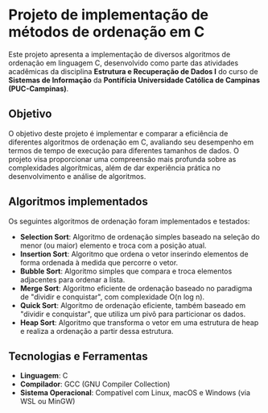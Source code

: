 # Projeto de implementação de métodos de ordenação em C

Este projeto apresenta a implementação de diversos algoritmos de ordenação em linguagem C, desenvolvido como parte das atividades acadêmicas da disciplina **Estrutura e Recuperação de Dados I** do curso de **Sistemas de Informação** da **Pontifícia Universidade Católica de Campinas (PUC-Campinas)**.

## Objetivo

O objetivo deste projeto é implementar e comparar a eficiência de diferentes algoritmos de ordenação em C, avaliando seu desempenho em termos de tempo de execução para diferentes tamanhos de dados. O projeto visa proporcionar uma compreensão mais profunda sobre as complexidades algorítmicas, além de dar experiência prática no desenvolvimento e análise de algoritmos.

## Algoritmos implementados

Os seguintes algoritmos de ordenação foram implementados e testados:

- **Selection Sort**: Algoritmo de ordenação simples baseado na seleção do menor (ou maior) elemento e troca com a posição atual.
- **Insertion Sort**: Algoritmo que ordena o vetor inserindo elementos de forma ordenada à medida que percorre o vetor.
- **Bubble Sort**: Algoritmo simples que compara e troca elementos adjacentes para ordenar a lista.
- **Merge Sort**: Algoritmo eficiente de ordenação baseado no paradigma de "dividir e conquistar", com complexidade O(n log n).
- **Quick Sort**: Algoritmo de ordenação eficiente, também baseado em "dividir e conquistar", que utiliza um pivô para particionar os dados.
- **Heap Sort**: Algoritmo que transforma o vetor em uma estrutura de heap e realiza a ordenação a partir dessa estrutura.

## Tecnologias e Ferramentas

- **Linguagem**: C
- **Compilador**: GCC (GNU Compiler Collection)
- **Sistema Operacional**: Compatível com Linux, macOS e Windows (via WSL ou MinGW)
